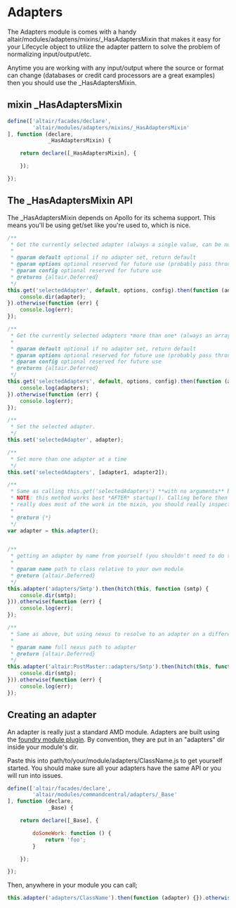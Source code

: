 # Adapters

The Adapters module is comes with a handy altair/modules/adaptens/mixins/\_HasAdaptersMixin that makes it easy for your
Lifecycle object to utilize the adapter pattern to solve the problem of normalizing input/output/etc.

Anytime you are working with any input/output where the source or format can change (databases or credit card
processors are a great examples) then you should use the \_HasAdaptersMixin.

## mixin _HasAdaptersMixin
``` js
define(['altair/facades/declare',
        'altair/modules/adapters/mixins/_HasAdaptersMixin'
], function (declare,
             _HasAdaptersMixin) {

    return declare([_HasAdaptersMixin], {

    });

});
```

## The _HasAdaptersMixin API
The _HasAdaptersMixin depends on Apollo for its schema support. This means you'll be using get/set like you're used to,
which is nice.

``` js
/**
 * Get the currently selected adapter (always a single value, can be null if no selected adapter is set)
 *
 * @param default optional if no adapter set, return default
 * @param options optional reserved for future use (probably pass through to adapter)
 * @param config optional reserved for future use
 * @returns {altair.Deferred}
 */
this.get('selectedAdapter', default, options, config).then(function (adapter) {
    console.dir(adapter);
}).otherwise(function (err) {
    console.log(err);
});

/**
 * Get the currently selected adapters *more than one* (always an array or null if no selected adapters are set)
 *
 * @param default optional if no adapter set, return default
 * @param options optional reserved for future use (probably pass through to adapter)
 * @param config optional reserved for future use
 * @returns {altair.Deferred}
 */
this.get('selectedAdapters', default, options, config).then(function (adapters) {
    console.log(adapters);
}).otherwise(function (err) {
    console.log(err);
});

/**
 * Set the selected adapter.
 */
this.set('selectedAdapter', adapter);

/**
 * Set more than one adapter at a time
 */
this.set('selectedAdapters', [adapter1, adapter2]);

/**
 * Same as calling this.get('selectedAdapters') **with no arguments** but returns the adapter instead of a deferred;
 * NOTE: this method works best *AFTER* startup(). Calling before then will return a deferred. This method
 * really does most of the work in the mixin, you should really inspect its source to see how it works.
 *
 * @return {*}
 */
var adapter = this.adapter();


/**
 * getting an adapter by name from yourself (you shouldn't need to do this often)
 *
 * @param name path to class relative to your own module
 * @return {altair.Deferred}
 */
this.adapter('adapters/Smtp').then(hitch(this, function (smtp) {
    console.dir(smtp);
})).otherwise(function (err) {
    console.log(err);
});

/**
 * Same as above, but using nexus to resolve to an adapter on a different module
 *
 * @param name full nexus path to adapter
 * @return {altair.Deferred}
 */
this.adapter('altair:PostMaster::adapters/Smtp').then(hitch(this, function (smtp) {
    console.dir(smtp);
})).otherwise(function (err) {
    console.log(err);
});
```


## Creating an adapter
An adapter is really just a standard AMD module. Adapters are built using the [foundry module
plugin](../../../../../docs/moduleplugins.md). By convention, they are put in an "adapters" dir inside your
module's dir.

Paste this into path/to/your/module/adapters/ClassName.js to get yourself started. You should make sure all your adapters
have the same API or you will run into issues.

``` js
define(['altair/facades/declare',
        'altair/modules/commandcentral/adapters/_Base'
], function (declare,
             _Base) {

    return declare([_Base], {

        doSomeWork: function () {
            return 'foo';
        }

    });

});
```

Then, anywhere in your module you can call;

``` js
this.adapter('adapters/ClassName').then(function (adapter) {}).otherwise(hitch(console, 'log'));
```
